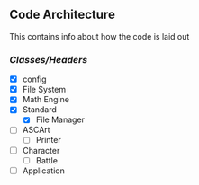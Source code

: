 ## **Code Architecture**

This contains info about how the code is laid out

### _Classes/Headers_

- [X] config
- [X] File System
- [X] Math Engine
- [X] Standard
  - [X] File Manager
- [ ] ASCArt
  - [ ] Printer
- [ ] Character
  - [ ] Battle
- [ ] Application
